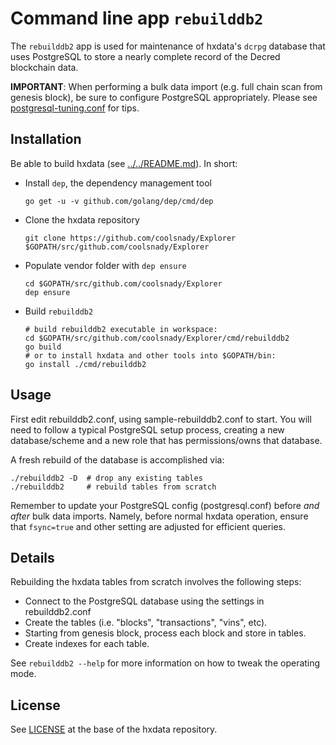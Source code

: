 # Command line app `rebuilddb2`

The `rebuilddb2` app is used for maintenance of hxdata's `dcrpg` database that
uses PostgreSQL to store a nearly complete record of the Decred blockchain data.

**IMPORTANT**: When performing a bulk data import (e.g. full chain scan from
genesis block), be sure to configure PostgreSQL appropriately.  Please see
[postgresql-tuning.conf](../../db/dcrpg/postgresql-tuning.conf) for tips.

## Installation

Be able to build hxdata (see [../../README.md](../../README.md#build-from-source)). In short:

* Install `dep`, the dependency management tool

      go get -u -v github.com/golang/dep/cmd/dep

* Clone the hxdata repository

      git clone https://github.com/coolsnady/Explorer $GOPATH/src/github.com/coolsnady/Explorer

* Populate vendor folder with `dep ensure`

      cd $GOPATH/src/github.com/coolsnady/Explorer
      dep ensure

* Build `rebuilddb2`

      # build rebuilddb2 executable in workspace:
      cd $GOPATH/src/github.com/coolsnady/Explorer/cmd/rebuilddb2
      go build
      # or to install hxdata and other tools into $GOPATH/bin:
      go install ./cmd/rebuilddb2

## Usage

First edit rebuilddb2.conf, using sample-rebuilddb2.conf to start.  You will
need to follow a typical PostgreSQL setup process, creating a new
database/scheme and a new role that has permissions/owns that database.

A fresh rebuild of the database is accomplished via:

```
./rebuilddb2 -D  # drop any existing tables
./rebuilddb2     # rebuild tables from scratch
```

Remember to update your PostgreSQL config (postgresql.conf) before *and after*
bulk data imports. Namely, before normal hxdata operation, ensure that
`fsync=true` and other setting are adjusted for efficient queries.

## Details

Rebuilding the hxdata tables from scratch involves the following steps:

* Connect to the PostgreSQL database using the settings in rebuilddb2.conf
* Create the tables (i.e. "blocks", "transactions", "vins", etc).
* Starting from genesis block, process each block and store in tables.
* Create indexes for each table.

See `rebuilddb2 --help` for more information on how to tweak the operating mode.

## License

See [LICENSE](../../LICENSE) at the base of the hxdata repository.
